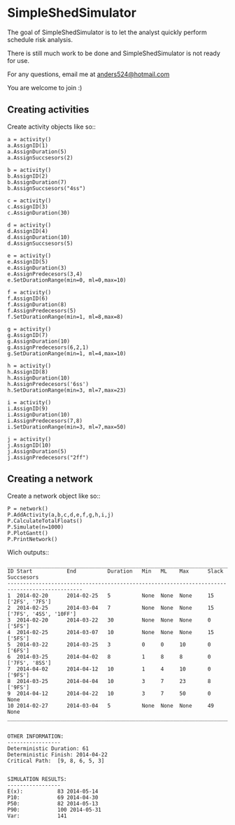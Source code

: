SimpleShedSimulator
===================

The goal of SimpleShedSimulator is to let the analyst quickly perform schedule risk analysis.

There is still much work to be done and SimpleShedSimulator is not ready for use. 

For any questions, email me at anders524@hotmail.com

You are welcome to join :)


Creating activities
-------------------


Create activity objects like so::
	
    a = activity()
    a.AssignID(1)
    a.AssignDuration(5)
    a.AssignSuccsesors(2)

    b = activity()
    b.AssignID(2)
    b.AssignDuration(7)
    b.AssignSuccsesors("4ss")

    c = activity()
    c.AssignID(3)
    c.AssignDuration(30)

    d = activity()
    d.AssignID(4)
    d.AssignDuration(10)
    d.AssignSuccsesors(5)

    e = activity()
    e.AssignID(5)
    e.AssignDuration(3)
    e.AssignPredecesors(3,4)
    e.SetDurationRange(min=0, ml=0,max=10)

    f = activity()
    f.AssignID(6)
    f.AssignDuration(8)
    f.AssignPredecesors(5)
    f.SetDurationRange(min=1, ml=8,max=8)

    g = activity()
    g.AssignID(7)
    g.AssignDuration(10)
    g.AssignPredecesors(6,2,1)
    g.SetDurationRange(min=1, ml=4,max=10)
    
    h = activity()
    h.AssignID(8)
    h.AssignDuration(10)
    h.AssignPredecesors('6ss')
    h.SetDurationRange(min=3, ml=7,max=23)
    
    i = activity()
    i.AssignID(9)
    i.AssignDuration(10)
    i.AssignPredecesors(7,8)
    i.SetDurationRange(min=3, ml=7,max=50)

    j = activity()
    j.AssignID(10)
    j.AssignDuration(5)
    j.AssignPredecesors("2ff")



Creating a network
------------------
Create a network object like so::

    P = network()
    P.AddActivity(a,b,c,d,e,f,g,h,i,j)
    P.CalculateTotalFloats()
    P.Simulate(n=1000)
    P.PlotGantt()
    P.PrintNetwork()
    
Wich outputs::

    ______________________________________________________________________________________________
    ID Start           End          Duration   Min   ML    Max      Slack     Succsesors               
    ----------------------------------------------------------------------------------------------
    1  2014-02-20      2014-02-25   5          None  None  None     15        ['2FS', '7FS']           
    2  2014-02-25      2014-03-04   7          None  None  None     15        ['7FS', '4SS', '10FF']   
    3  2014-02-20      2014-03-22   30         None  None  None     0         ['5FS']                  
    4  2014-02-25      2014-03-07   10         None  None  None     15        ['5FS']                  
    5  2014-03-22      2014-03-25   3          0     0     10       0         ['6FS']                  
    6  2014-03-25      2014-04-02   8          1     8     8        0         ['7FS', '8SS']           
    7  2014-04-02      2014-04-12   10         1     4     10       0         ['9FS']                  
    8  2014-03-25      2014-04-04   10         3     7     23       8         ['9FS']                  
    9  2014-04-12      2014-04-22   10         3     7     50       0         None                     
    10 2014-02-27      2014-03-04   5          None  None  None     49        None                     
    ______________________________________________________________________________________________


    OTHER INFORMATION:
    -----------------
    Deterministic Duration: 61
    Deterministic Finish: 2014-04-22
    Critical Path:  [9, 8, 6, 5, 3]


    SIMULATION RESULTS:
    -----------------
    E(x):           83 2014-05-14
    P10:            69 2014-04-30
    P50:            82 2014-05-13
    P90:            100 2014-05-31
    Var:            141





